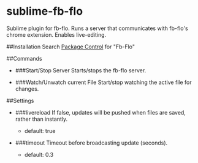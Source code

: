 sublime-fb-flo
==============
Sublime plugin for fb-flo.
Runs a server that communicates with fb-flo's chrome extension. Enables live-editing.


##Installation
Search [Package Control](https://sublime.wbond.net/) for "Fb-Flo"


##Commands

- ###Start/Stop Server
    Starts/stops the fb-flo server.

- ###Watch/Unwatch current File
    Start/stop watching the active file for changes.    

##Settings

- ###livereload
    If false, updates will be pushed when files are saved, rather than instantly.
    - default: true

- ###timeout 
    Timeout before broadcasting update (seconds).
    - default: 0.3
